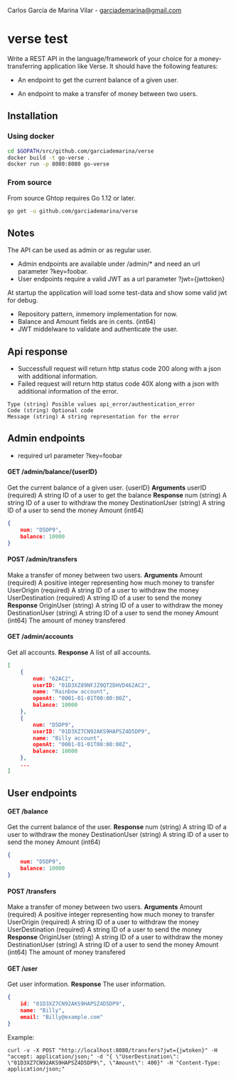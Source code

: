 Carlos García de Marina Vilar - garciademarina@gmail.com

# verse test

Write a REST API in the language/framework of your choice for a money-transferring application like Verse. It should have the following features:


* An endpoint to get the current balance of a given user.

* An endpoint to make a transfer of money between two users.

## Installation

### Using docker
```bash
cd $GOPATH/src/github.com/garciademarina/verse
docker build -t go-verse .
docker run -p 8080:8080 go-verse
```

### From source
From source
Ghtop requires Go 1.12 or later.
```bash
go get -u github.com/garciademarina/verse
```

## Notes
The API can be used as admin or as regular user. 

- Admin endpoints are available under /admin/* and need an url parameter ?key=foobar. 
- User endpoints require a valid JWT as a url parameter ?jwt={jwttoken}

At startup the application will load some test-data and show some valid jwt for debug.

* Repository pattern, inmemory implementation for now.
* Balance and Amount fields are in cents. (int64)
* JWT middelware to validate and authenticate the user. 

## Api response
- Successfull request will return http status code 200 along with a json with additional information.
- Failed request will return http status code 40X along with a json with additional information of the error.
```
Type (string) Posible values api_error/authentication_error
Code (string) Optional code
Message (string) A string representation for the error
```

## Admin endpoints

* required url parameter ?key=foobar

#### GET /admin/balance/{userID}
Get the current balance of a given user. {userID}
**Arguments**
userID (required) A string ID of a user to get the balance
**Response**
num (string) A string ID of a user to withdraw the money 
DestinationUser (string) A string ID of a user to send the money
Amount (int64)

```json
{
    num: "D5DP9",
    balance: 10000
}
```

#### POST /admin/transfers 
Make a transfer of money between two users.
**Arguments**
Amount (required) A positive integer representing how much money to transfer
UserOrigin (required) A string ID of a user to withdraw the money 
UserDestination (required) A string ID of a user to send the money
**Response**
OriginUser (string) A string ID of a user to withdraw the money 
DestinationUser (string) A string ID of a user to send the money
Amount (int64) The amount of money transfered

#### GET /admin/accounts
Get all accounts.
**Response**
A list of all accounts.
```json
[
    {
        num: "62AC2",
        userID: "01D3XZ89NFJZ9QT2DHVD462AC2",
        name: "Rainbow account",
        openAt: "0001-01-01T00:00:00Z",
        balance: 10000
    },
    {
        num: "D5DP9",
        userID: "01D3XZ7CN92AKS9HAPSZ4D5DP9",
        name: "Billy account",
        openAt: "0001-01-01T00:00:00Z",
        balance: 10000
    },
    ...
]
```



## User endpoints

#### GET /balance 
Get the current balance of the user.
**Response**
num (string) A string ID of a user to withdraw the money 
DestinationUser (string) A string ID of a user to send the money
Amount (int64)

```json
{
    num: "D5DP9",
    balance: 10000
}
```





#### POST /transfers 
Make a transfer of money between two users.
**Arguments**
Amount (required) A positive integer representing how much money to transfer
UserOrigin (required) A string ID of a user to withdraw the money 
UserDestination (required) A string ID of a user to send the money
**Response**
OriginUser (string) A string ID of a user to withdraw the money 
DestinationUser (string) A string ID of a user to send the money
Amount (int64) The amount of money transfered






#### GET /user
Get user information.
**Response**
The user information.

```json
{
    id: "01D3XZ7CN92AKS9HAPSZ4D5DP9",
    name: "Billy",
    email: "Billy@example.com"
}
```









Example: 
```
curl -v -X POST "http://localhost:8080/transfers?jwt={jwtoken}" -H "accept: application/json;" -d "{ \"UserDestination\": \"01D3XZ7CN92AKS9HAPSZ4D5DP9\", \"Amount\": 400}" -H "Content-Type: application/json;"
```





